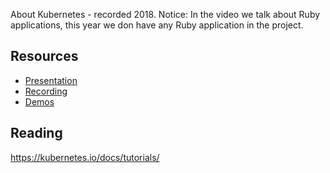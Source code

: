 About Kubernetes - recorded 2018.
Notice: In the video we talk about Ruby applications, this year we don have any Ruby application in the project.

## Resources
* [Presentation](https://gitcdn.link/repo/1dv032/syllabus/master/lectures/06_kubernetes/index.html)
* [Recording](https://youtu.be/djN0C46GVxA?list=PLSWJPPj5sKmomUa_KTF5E91wwHx6BcUXP&t=431) 
* [Demos](https://github.com/1dv032/syllabus/tree/master/lectures/06_kubernetes/kubernetes-demo)

## Reading
https://kubernetes.io/docs/tutorials/